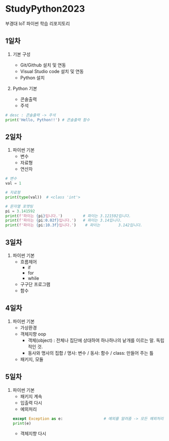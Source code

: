 # StudyPython2023
부경대 IoT 파이썬 학습 리포지토리


## 1일차
1.  기본 구성
    - Git/Github 설치 및 연동
    - Visual Studio code 설치 및 연동
    - Python 설치

2. Python 기본
    - 콘솔출력
    - 주석

```python
# desc : 콘솔출력 -> 주석
print('Hello, Python!!') # 콘솔출력 함수
```

## 2일차
1. 파이썬 기본
    - 변수
    - 자료형
    - 연산자

```python
# 변수
val = 1

# 자료형
print(type(val))  # <class 'int'>

# 문자열 포맷팅
pi = 3.141592
print(f'파이는 {pi}입니다.')         # 파이는 3.121592입니다.
print(f'파이는 {pi:0.02f}입니다.')   # 파이는 3.14입니다.
print(f'파이는 {pi:10.3f}입니다.')    # 파이는        3.142입니다.
```

## 3일차
1. 파이썬 기본
    - 흐름제어
        - if
        - for
        - while
    - 구구단 프로그램
    - 함수
    
## 4일차
1. 파이썬 기본
    - 가상환경
    - 객체지향 oop
        * 객체(object) : 전체나 집단에 상대하여 하나하나의 낱개를 이르는 말. 독립적인 것.
        * 동사와 명사의 집합 / 명사: 변수 / 동사: 함수 / class: 만들어 주는 틀
    - 패키지, 모듈

## 5일차
1. 파이썬 기본
    - 패키지 계속
    - 입출력 다시
    - 예외처리
    ```python
    except Exception as e:                  # 예외를 알려줌 -> 모든 예외처리 중 마지막으로 작성하기
    print(e)
    ```
    - 객체지향 다시
    